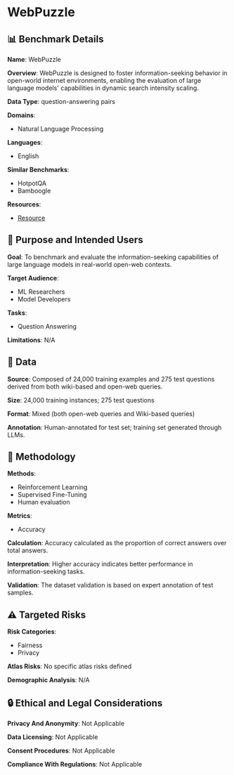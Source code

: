 # WebPuzzle

## 📊 Benchmark Details

**Name**: WebPuzzle

**Overview**: WebPuzzle is designed to foster information-seeking behavior in open-world internet environments, enabling the evaluation of large language models' capabilities in dynamic search intensity scaling.

**Data Type**: question-answering pairs

**Domains**:
- Natural Language Processing

**Languages**:
- English

**Similar Benchmarks**:
- HotpotQA
- Bamboogle

**Resources**:
- [Resource](https://arxiv.org/abs/2505.24332)

## 🎯 Purpose and Intended Users

**Goal**: To benchmark and evaluate the information-seeking capabilities of large language models in real-world open-web contexts.

**Target Audience**:
- ML Researchers
- Model Developers

**Tasks**:
- Question Answering

**Limitations**: N/A

## 💾 Data

**Source**: Composed of 24,000 training examples and 275 test questions derived from both wiki-based and open-web queries.

**Size**: 24,000 training instances; 275 test questions

**Format**: Mixed (both open-web queries and Wiki-based queries)

**Annotation**: Human-annotated for test set; training set generated through LLMs.

## 🔬 Methodology

**Methods**:
- Reinforcement Learning
- Supervised Fine-Tuning
- Human evaluation

**Metrics**:
- Accuracy

**Calculation**: Accuracy calculated as the proportion of correct answers over total answers.

**Interpretation**: Higher accuracy indicates better performance in information-seeking tasks.

**Validation**: The dataset validation is based on expert annotation of test samples.

## ⚠️ Targeted Risks

**Risk Categories**:
- Fairness
- Privacy

**Atlas Risks**:
No specific atlas risks defined

**Demographic Analysis**: N/A

## 🔒 Ethical and Legal Considerations

**Privacy And Anonymity**: Not Applicable

**Data Licensing**: Not Applicable

**Consent Procedures**: Not Applicable

**Compliance With Regulations**: Not Applicable
